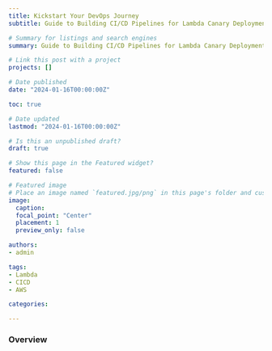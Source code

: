 ```yaml
---
title: Kickstart Your DevOps Journey
subtitle: Guide to Building CI/CD Pipelines for Lambda Canary Deployments!

# Summary for listings and search engines
summary: Guide to Building CI/CD Pipelines for Lambda Canary Deployments!

# Link this post with a project
projects: []

# Date published
date: "2024-01-16T00:00:00Z"

toc: true

# Date updated
lastmod: "2024-01-16T00:00:00Z"

# Is this an unpublished draft?
draft: true

# Show this page in the Featured widget?
featured: false

# Featured image
# Place an image named `featured.jpg/png` in this page's folder and customize its options here.
image:
  caption:
  focal_point: "Center"
  placement: 1
  preview_only: false

authors:
- admin

tags:
- Lambda
- CICD
- AWS

categories:

---
```


<!--more-->

### Overview